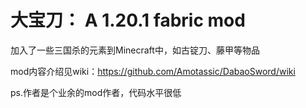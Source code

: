 # 大宝刀： A 1.20.1 fabric mod

加入了一些三国杀的元素到Minecraft中，如古锭刀、藤甲等物品

mod内容介绍见wiki：https://github.com/Amotassic/DabaoSword/wiki

ps.作者是个业余的mod作者，代码水平很低
